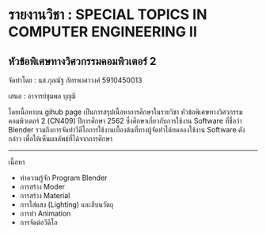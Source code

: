 
# รายงานวิชา : SPECIAL TOPICS IN COMPUTER ENGINEERING II
## หัวข้อพิเศษทางวิศวกรรมคอมพิวเตอร์ 2 

จัดทำโดย : นส.กุลณัฐ ภัทรพงศาวงศ์ 5910450013

เสนอ : อาจารย์ชุมพล บุญมี

โดยเนื้อหาบน gihub page เป็นการสรุปเนื้อหาการศึกษาในรายวิชา
หัวข้อพิเศษทางวิศวกรรมคอมพิวเตอร์ 2 (CN409) ปีการศึกษา 2562 
ซึ่งศึกษาเกี่ยวกับการใช้งาน Software ที่ชื่อว่า Blender 
รวมถึงการจัดทำวีดีโอการใช้งานเบื้องต้นที่ทางผู้จัดทำได้ทดลองใช้งาน Software ดังกล่าว
เพื่อให้เห็นผลลัพธ์ที่ได้จากการศึกษา

---------
 เนื้อหา

- ทำความรู้จัก Program Blender 
- การสร้าง Moder
- การสร้าง Material 
- การใส่แสง (Lighting) และสีบนวัตถุ
- การทำ Animation 
- การจัดต่อวีดีโอ
